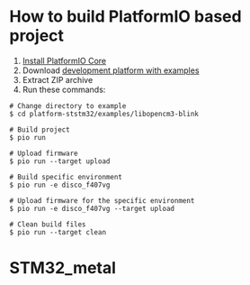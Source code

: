 How to build PlatformIO based project
=====================================

1. [Install PlatformIO Core](https://docs.platformio.org/page/core.html)
2. Download [development platform with examples](https://github.com/platformio/platform-ststm32/archive/develop.zip)
3. Extract ZIP archive
4. Run these commands:

```shell
# Change directory to example
$ cd platform-ststm32/examples/libopencm3-blink

# Build project
$ pio run

# Upload firmware
$ pio run --target upload

# Build specific environment
$ pio run -e disco_f407vg

# Upload firmware for the specific environment
$ pio run -e disco_f407vg --target upload

# Clean build files
$ pio run --target clean
```
# STM32_metal
